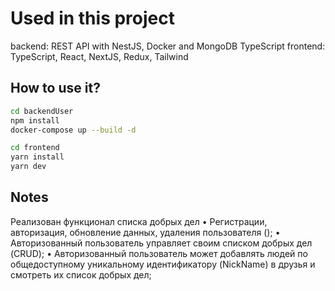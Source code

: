 # Used in this project

backend: REST API with NestJS, Docker and MongoDB TypeScript
frontend: TypeScript, React, NextJS, Redux, Tailwind

## How to use it?

```bash
cd backendUser
npm install
docker-compose up --build -d

```

```bash
cd frontend
yarn install
yarn dev

```

## Notes

Реализован функционал списка добрых дел
• Регистрации, авторизация, обновление данных, удаления пользователя ();
• Авторизованный пользователь управляет своим списком добрых дел (CRUD);
• Авторизованный пользователь может добавлять людей по общедоступному уникальному идентификатору (NickName) в друзья и смотреть их список добрых дел;
